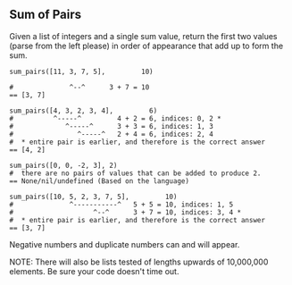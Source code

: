 ## Sum of Pairs

Given a list of integers and a single sum value, return the first two values (parse from the left please) in order of appearance that add up to form the sum.

    sum_pairs([11, 3, 7, 5],         10)

    #              ^--^      3 + 7 = 10
    == [3, 7]

    sum_pairs([4, 3, 2, 3, 4],         6)
    #          ^-----^         4 + 2 = 6, indices: 0, 2 *
    #             ^-----^      3 + 3 = 6, indices: 1, 3
    #                ^-----^   2 + 4 = 6, indices: 2, 4
    #  * entire pair is earlier, and therefore is the correct answer
    == [4, 2]

    sum_pairs([0, 0, -2, 3], 2)
    #  there are no pairs of values that can be added to produce 2.
    == None/nil/undefined (Based on the language)

    sum_pairs([10, 5, 2, 3, 7, 5],         10)
    #              ^-----------^   5 + 5 = 10, indices: 1, 5
    #                    ^--^      3 + 7 = 10, indices: 3, 4 *
    #  * entire pair is earlier, and therefore is the correct answer
    == [3, 7]

Negative numbers and duplicate numbers can and will appear.

NOTE: There will also be lists tested of lengths upwards of 10,000,000 elements. Be sure your code doesn't time out.
